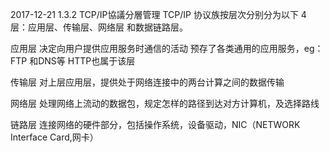 2017-12-21
1.3.2 TCP/IP協議分層管理
TCP/IP 协议族按层次分别分为以下 4 层：应用层、传输层、网络层
和数据链路层。

应用层
决定向用户提供应用服务时通信的活动
预存了各类通用的应用服务，eg：FTP 和DNS等
HTTP也属于该层

传输层
对上层应用层，提供处于网络连接中的两台计算之间的数据传输

网络层
处理网络上流动的数据包，规定怎样的路径到达对方计算机，及选择路线

链路层
连接网络的硬件部分，包括操作系统，设备驱动，NIC（NETWORK Interface Card,网卡）
